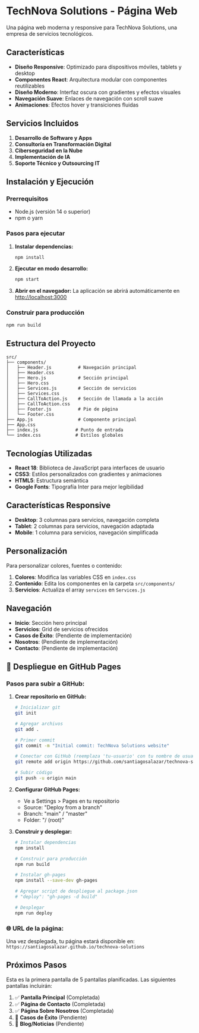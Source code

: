 # TechNova Solutions - Página Web

Una página web moderna y responsive para TechNova Solutions, una empresa de servicios tecnológicos.

## Características

- **Diseño Responsive**: Optimizado para dispositivos móviles, tablets y desktop
- **Componentes React**: Arquitectura modular con componentes reutilizables
- **Diseño Moderno**: Interfaz oscura con gradientes y efectos visuales
- **Navegación Suave**: Enlaces de navegación con scroll suave
- **Animaciones**: Efectos hover y transiciones fluidas

## Servicios Incluidos

1. **Desarrollo de Software y Apps**
2. **Consultoría en Transformación Digital**
3. **Ciberseguridad en la Nube**
4. **Implementación de IA**
5. **Soporte Técnico y Outsourcing IT**

## Instalación y Ejecución

### Prerrequisitos

- Node.js (versión 14 o superior)
- npm o yarn

### Pasos para ejecutar

1. **Instalar dependencias:**
   ```bash
   npm install
   ```

2. **Ejecutar en modo desarrollo:**
   ```bash
   npm start
   ```

3. **Abrir en el navegador:**
   La aplicación se abrirá automáticamente en [http://localhost:3000](http://localhost:3000)

### Construir para producción

```bash
npm run build
```

## Estructura del Proyecto

```
src/
├── components/
│   ├── Header.js          # Navegación principal
│   ├── Header.css
│   ├── Hero.js            # Sección principal
│   ├── Hero.css
│   ├── Services.js        # Sección de servicios
│   ├── Services.css
│   ├── CallToAction.js    # Sección de llamada a la acción
│   ├── CallToAction.css
│   ├── Footer.js          # Pie de página
│   └── Footer.css
├── App.js                 # Componente principal
├── App.css
├── index.js              # Punto de entrada
└── index.css             # Estilos globales
```

## Tecnologías Utilizadas

- **React 18**: Biblioteca de JavaScript para interfaces de usuario
- **CSS3**: Estilos personalizados con gradientes y animaciones
- **HTML5**: Estructura semántica
- **Google Fonts**: Tipografía Inter para mejor legibilidad

## Características Responsive

- **Desktop**: 3 columnas para servicios, navegación completa
- **Tablet**: 2 columnas para servicios, navegación adaptada
- **Mobile**: 1 columna para servicios, navegación simplificada

## Personalización

Para personalizar colores, fuentes o contenido:

1. **Colores**: Modifica las variables CSS en `index.css`
2. **Contenido**: Edita los componentes en la carpeta `src/components/`
3. **Servicios**: Actualiza el array `services` en `Services.js`

## Navegación

- **Inicio**: Sección hero principal
- **Servicios**: Grid de servicios ofrecidos
- **Casos de Éxito**: (Pendiente de implementación)
- **Nosotros**: (Pendiente de implementación)
- **Contacto**: (Pendiente de implementación)

## 🚀 Despliegue en GitHub Pages

### Pasos para subir a GitHub:

1. **Crear repositorio en GitHub:**
   ```bash
   # Inicializar git
   git init
   
   # Agregar archivos
   git add .
   
   # Primer commit
   git commit -m "Initial commit: TechNova Solutions website"
   
   # Conectar con GitHub (reemplaza 'tu-usuario' con tu nombre de usuario)
   git remote add origin https://github.com/santiagosalazar/technova-solutions.git
   
   # Subir código
   git push -u origin main
   ```

2. **Configurar GitHub Pages:**
   - Ve a Settings > Pages en tu repositorio
   - Source: "Deploy from a branch"
   - Branch: "main" / "master"
   - Folder: "/ (root)"

3. **Construir y desplegar:**
   ```bash
   # Instalar dependencias
   npm install
   
   # Construir para producción
   npm run build
   
   # Instalar gh-pages
   npm install --save-dev gh-pages
   
   # Agregar script de despliegue al package.json
   # "deploy": "gh-pages -d build"
   
   # Desplegar
   npm run deploy
   ```

### 🌐 URL de la página:
Una vez desplegada, tu página estará disponible en:
`https://santiagosalazar.github.io/technova-solutions`

## Próximos Pasos

Esta es la primera pantalla de 5 pantallas planificadas. Las siguientes pantallas incluirán:

1. ✅ **Pantalla Principal** (Completada)
2. ✅ **Página de Contacto** (Completada)
3. ✅ **Página Sobre Nosotros** (Completada)
4. 🔄 **Casos de Éxito** (Pendiente)
5. 🔄 **Blog/Noticias** (Pendiente)
